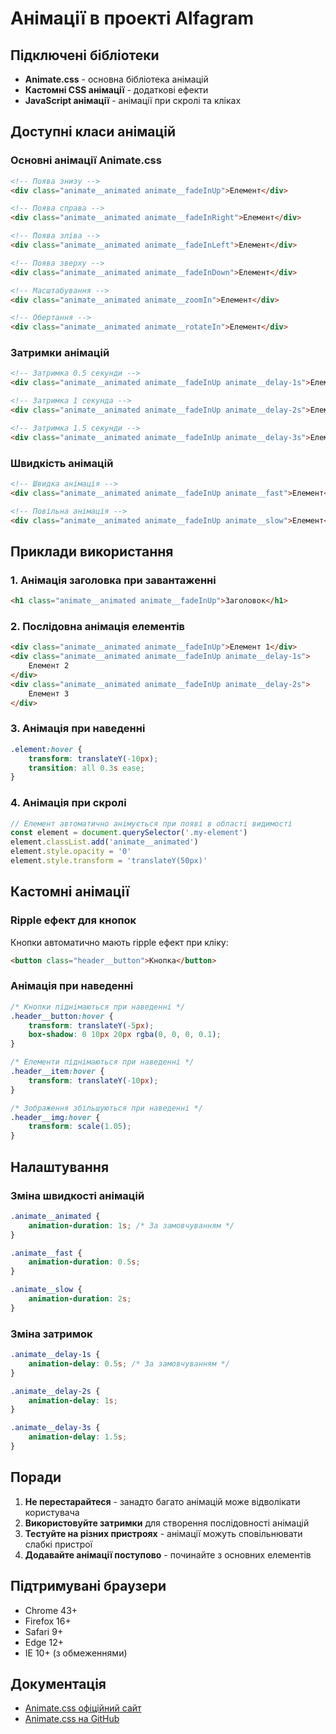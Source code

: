# Анімації в проекті Alfagram

## Підключені бібліотеки

- **Animate.css** - основна бібліотека анімацій
- **Кастомні CSS анімації** - додаткові ефекти
- **JavaScript анімації** - анімації при скролі та кліках

## Доступні класи анімацій

### Основні анімації Animate.css

```html
<!-- Поява знизу -->
<div class="animate__animated animate__fadeInUp">Елемент</div>

<!-- Поява справа -->
<div class="animate__animated animate__fadeInRight">Елемент</div>

<!-- Поява зліва -->
<div class="animate__animated animate__fadeInLeft">Елемент</div>

<!-- Поява зверху -->
<div class="animate__animated animate__fadeInDown">Елемент</div>

<!-- Масштабування -->
<div class="animate__animated animate__zoomIn">Елемент</div>

<!-- Обертання -->
<div class="animate__animated animate__rotateIn">Елемент</div>
```

### Затримки анімацій

```html
<!-- Затримка 0.5 секунди -->
<div class="animate__animated animate__fadeInUp animate__delay-1s">Елемент</div>

<!-- Затримка 1 секунда -->
<div class="animate__animated animate__fadeInUp animate__delay-2s">Елемент</div>

<!-- Затримка 1.5 секунди -->
<div class="animate__animated animate__fadeInUp animate__delay-3s">Елемент</div>
```

### Швидкість анімацій

```html
<!-- Швидка анімація -->
<div class="animate__animated animate__fadeInUp animate__fast">Елемент</div>

<!-- Повільна анімація -->
<div class="animate__animated animate__fadeInUp animate__slow">Елемент</div>
```

## Приклади використання

### 1. Анімація заголовка при завантаженні

```html
<h1 class="animate__animated animate__fadeInUp">Заголовок</h1>
```

### 2. Послідовна анімація елементів

```html
<div class="animate__animated animate__fadeInUp">Елемент 1</div>
<div class="animate__animated animate__fadeInUp animate__delay-1s">
	Елемент 2
</div>
<div class="animate__animated animate__fadeInUp animate__delay-2s">
	Елемент 3
</div>
```

### 3. Анімація при наведенні

```css
.element:hover {
	transform: translateY(-10px);
	transition: all 0.3s ease;
}
```

### 4. Анімація при скролі

```javascript
// Елемент автоматично анімується при появі в області видимості
const element = document.querySelector('.my-element')
element.classList.add('animate__animated')
element.style.opacity = '0'
element.style.transform = 'translateY(50px)'
```

## Кастомні анімації

### Ripple ефект для кнопок

Кнопки автоматично мають ripple ефект при кліку:

```html
<button class="header__button">Кнопка</button>
```

### Анімація при наведенні

```css
/* Кнопки піднімаються при наведенні */
.header__button:hover {
	transform: translateY(-5px);
	box-shadow: 0 10px 20px rgba(0, 0, 0, 0.1);
}

/* Елементи піднімаються при наведенні */
.header__item:hover {
	transform: translateY(-10px);
}

/* Зображення збільшуються при наведенні */
.header__img:hover {
	transform: scale(1.05);
}
```

## Налаштування

### Зміна швидкості анімацій

```css
.animate__animated {
	animation-duration: 1s; /* За замовчуванням */
}

.animate__fast {
	animation-duration: 0.5s;
}

.animate__slow {
	animation-duration: 2s;
}
```

### Зміна затримок

```css
.animate__delay-1s {
	animation-delay: 0.5s; /* За замовчуванням */
}

.animate__delay-2s {
	animation-delay: 1s;
}

.animate__delay-3s {
	animation-delay: 1.5s;
}
```

## Поради

1. **Не перестарайтеся** - занадто багато анімацій може відволікати користувача
2. **Використовуйте затримки** для створення послідовності анімацій
3. **Тестуйте на різних пристроях** - анімації можуть сповільнювати слабкі пристрої
4. **Додавайте анімації поступово** - починайте з основних елементів

## Підтримувані браузери

- Chrome 43+
- Firefox 16+
- Safari 9+
- Edge 12+
- IE 10+ (з обмеженнями)

## Документація

- [Animate.css офіційний сайт](https://animate.style/)
- [Animate.css на GitHub](https://github.com/animate-css/animate.css)

